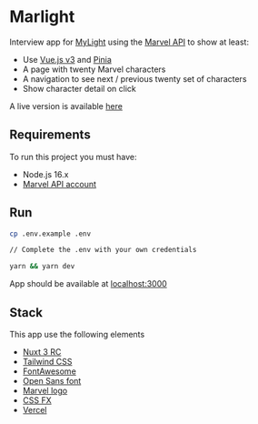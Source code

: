 # Marlight

Interview app for [MyLight](https://www.mylight-systems.com) using the [Marvel API](https://developer.marvel.com) to show at least:

- Use [Vue.js v3](https://vuejs.org) and [Pinia](https://pinia.vuejs.org)
- A page with twenty Marvel characters
- A navigation to see next / previous twenty set of characters
- Show character detail on click

A live version is available [here](https://marlight.vercel.app/)

## Requirements

To run this project you must have:

- Node.js 16.x
- [Marvel API account](https://developer.marvel.com)

## Run

```bash
cp .env.example .env

// Complete the .env with your own credentials

yarn && yarn dev
```

App should be available at [localhost:3000](http://localhost:3000)

## Stack

This app use the following elements

- [Nuxt 3 RC](https://v3.nuxtjs.org/)
- [Tailwind CSS](https://tailwindcss.com/)
- [FontAwesome](https://fontawesome.com/)
- [Open Sans font](https://fonts.google.com/specimen/Open+Sans)
- [Marvel logo](https://fr.wikipedia.org/wiki/Marvel_Comics#/media/Fichier:Marvel_Logo.svg)
- [CSS FX](https://cssfx.netlify.app)
- [Vercel](https://vercel.com/)
